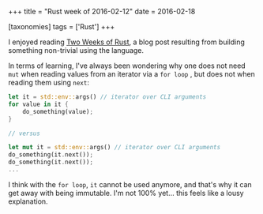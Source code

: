 +++
title = "Rust week of 2016-02-12"
date = 2016-02-18

[taxonomies]
tags = ['Rust']
+++

I
enjoyed reading [Two Weeks of Rust], a blog post resulting from building
something non-trivial using the language.

In terms of learning, I've always been wondering why one does not need
`mut` when reading values from an iterator via a `for loop` , but does
not when reading them using `next`:

```rust
let it = std::env::args() // iterator over CLI arguments
for value in it {
    do_something(value);
}

// versus

let mut it = std::env::args() // iterator over CLI arguments
do_something(it.next());
do_something(it.next());
...
```

I think with the `for loop`, `it` cannot be used anymore, and that's
why it can get away with being immutable. I'm not 100% yet... this
feels like a lousy explanation.

[Two Weeks of Rust]: http://www.matusiak.eu/numerodix/blog/2016/1/10/two-weeks-rust/
